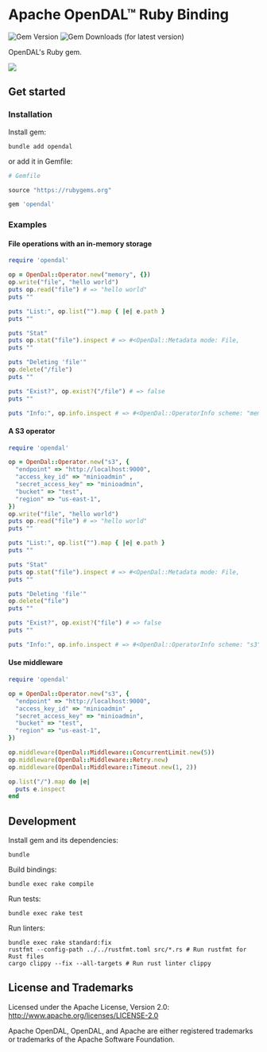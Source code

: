 # Apache OpenDAL™ Ruby Binding

![Gem Version](https://img.shields.io/gem/v/opendal)
![Gem Downloads (for latest version)](https://img.shields.io/gem/dtv/opendal)

OpenDAL's Ruby gem.

![](https://github.com/apache/opendal/assets/5351546/87bbf6e5-f19e-449a-b368-3e283016c887)

## Get started

### Installation

Install gem:

```shell
bundle add opendal
```

or add it in Gemfile:

```ruby
# Gemfile

source "https://rubygems.org"

gem 'opendal'
```

### Examples

#### File operations with an in-memory storage 

```ruby
require 'opendal'

op = OpenDal::Operator.new("memory", {})
op.write("file", "hello world")
puts op.read("file") # => "hello world"
puts ""

puts "List:", op.list("").map { |e| e.path }
puts ""

puts "Stat"
puts op.stat("file").inspect # => #<OpenDal::Metadata mode: File,         content_type: ,         content_length: 11>
puts ""

puts "Deleting 'file'"
op.delete("/file")
puts ""

puts "Exist?", op.exist?("/file") # => false
puts ""

puts "Info:", op.info.inspect # => #<OpenDal::OperatorInfo scheme: "memory", root: "/">
```

#### A S3 operator

```ruby
require 'opendal'

op = OpenDal::Operator.new("s3", {
  "endpoint" => "http://localhost:9000",
  "access_key_id" => "minioadmin" ,
  "secret_access_key" => "minioadmin",
  "bucket" => "test",
  "region" => "us-east-1",
})
op.write("file", "hello world")
puts op.read("file") # => "hello world"
puts ""

puts "List:", op.list("").map { |e| e.path }
puts ""

puts "Stat"
puts op.stat("file").inspect # => #<OpenDal::Metadata mode: File,         content_type: binary/octet-stream,         content_length: 11>
puts ""

puts "Deleting 'file'"
op.delete("file")
puts ""

puts "Exist?", op.exist?("file") # => false
puts ""

puts "Info:", op.info.inspect # => #<OpenDal::OperatorInfo scheme: "s3", root: "/">
```

#### Use middleware

```ruby
require 'opendal'

op = OpenDal::Operator.new("s3", {
  "endpoint" => "http://localhost:9000",
  "access_key_id" => "minioadmin" ,
  "secret_access_key" => "minioadmin",
  "bucket" => "test",
  "region" => "us-east-1",
})

op.middleware(OpenDal::Middleware::ConcurrentLimit.new(5))
op.middleware(OpenDal::Middleware::Retry.new)
op.middleware(OpenDal::Middleware::Timeout.new(1, 2))

op.list("/").map do |e|
  puts e.inspect
end
```

## Development

Install gem and its dependencies:

```shell
bundle
```

Build bindings:

```shell
bundle exec rake compile
```

Run tests:

```shell
bundle exec rake test
```

Run linters:

```shell
bundle exec rake standard:fix
rustfmt --config-path ../../rustfmt.toml src/*.rs # Run rustfmt for Rust files
cargo clippy --fix --all-targets # Run rust linter clippy
```

## License and Trademarks

Licensed under the Apache License, Version 2.0: http://www.apache.org/licenses/LICENSE-2.0

Apache OpenDAL, OpenDAL, and Apache are either registered trademarks or trademarks of the Apache Software Foundation.
